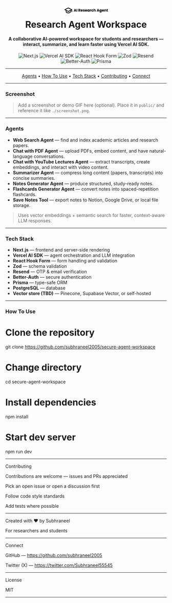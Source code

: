 <h1 align="center">
  <br />
  <a href="https://github.com/subhraneel2005/secure-agent-workspace">
    <img src="https://raw.githubusercontent.com/subhraneel2005/genai-project-01/main/public/logo.png" alt="Research Agent Workspace" width="150" />
  </a>
  <br />
  Research Agent Workspace
  <br />
</h1>

<h4 align="center">A collaborative AI-powered workspace for students and researchers — interact, summarize, and learn faster using Vercel AI SDK.</h4>

<p align="center">
  <img src="https://img.shields.io/badge/Next.js-000000?style=for-the-badge&logo=nextdotjs&logoColor=white" alt="Next.js" />
  <img src="https://img.shields.io/badge/Vercel%20AI%20SDK-000000?style=for-the-badge&logo=vercel&logoColor=white" alt="Vercel AI SDK" />
  <img src="https://img.shields.io/badge/React_Hook_Form-333333?style=for-the-badge&logo=react&logoColor=61DAFB" alt="React Hook Form" />
  <img src="https://img.shields.io/badge/Zod-2B4A6F?style=for-the-badge&logo=zod&logoColor=white" alt="Zod" />
  <img src="https://img.shields.io/badge/Resend-6F42C1?style=for-the-badge&logo=mailchimp&logoColor=white" alt="Resend" />
  <img src="https://img.shields.io/badge/BetterAuth-0052CC?style=for-the-badge&logo=auth0&logoColor=white" alt="Better-Auth" />
  <img src="https://img.shields.io/badge/Prisma-2F2F68?style=for-the-badge&logo=prisma&logoColor=white" alt="Prisma" />
</p>

---

<p align="center">
  <a href="#agents">Agents</a> •
  <a href="#how-to-use">How To Use</a> •
  <a href="#tech-stack">Tech Stack</a> •
  <a href="#contributing">Contributing</a> •
  <a href="#connect">Connect</a>
</p>

---

### Screenshot
> Add a screenshot or demo GIF here (optional). Place it in `public/` and reference it like `./screenshot.png`.

---

### Agents

- **Web Search Agent** — find and index academic articles and research papers.
- **Chat with PDF Agent** — upload PDFs, embed content, and have natural-language conversations.
- **Chat with YouTube Lectures Agent** — extract transcripts, create embeddings, and interact with video content.
- **Summarizer Agent** — compress long content (papers, transcripts) into concise summaries.
- **Notes Generator Agent** — produce structured, study-ready notes.
- **Flashcards Generator Agent** — convert notes into spaced-repetition flashcards.
- **Save Notes Tool** — export notes to Notion, Google Drive, or local file storage.

> Uses vector embeddings + semantic search for faster, context-aware LLM responses.

---

### Tech Stack

- **Next.js** — frontend and server-side rendering  
- **Vercel AI SDK** — agent orchestration and LLM integration  
- **React Hook Form** — form handling and validation  
- **Zod** — schema validation  
- **Resend** — OTP & email verification  
- **Better-Auth** — secure authentication  
- **Prisma** — type-safe ORM  
- **PostgreSQL** — database  
- **Vector store (TBD)** — Pinecone, Supabase Vector, or self-hosted

---

### How To Use


# Clone the repository
git clone https://github.com/subhraneel2005/secure-agent-workspace

# Change directory
cd secure-agent-workspace

# Install dependencies
npm install

# Start dev server
npm run dev

---

Contributing

Contributions are welcome — issues and PRs appreciated

Pick an open issue or open a discussion first

Follow code style standards

Add tests where possible

---

Created with ❤️ by Subhraneel

For researchers and students 

---

Connect

GitHub — https://github.com/subhraneel2005

Twitter (X) — https://twitter.com/Subhraneel55545


---

License

MIT

---